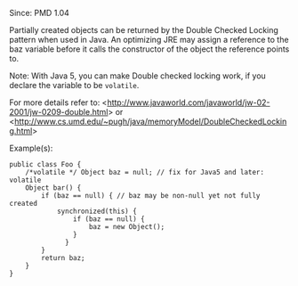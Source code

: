 Since: PMD 1.04

Partially created objects can be returned by the Double Checked Locking pattern when used in Java.
An optimizing JRE may assign a reference to the baz variable before it calls the constructor of the object the
reference points to.

Note: With Java 5, you can make Double checked locking work, if you declare the variable to be `volatile`.

For more details refer to: &lt;http://www.javaworld.com/javaworld/jw-02-2001/jw-0209-double.html&gt;
or &lt;http://www.cs.umd.edu/~pugh/java/memoryModel/DoubleCheckedLocking.html&gt;

Example(s):
```
public class Foo {
    /*volatile */ Object baz = null; // fix for Java5 and later: volatile
    Object bar() {
        if (baz == null) { // baz may be non-null yet not fully created
            synchronized(this) {
                if (baz == null) {
                    baz = new Object();
                }
              }
        }
        return baz;
    }
}
```
